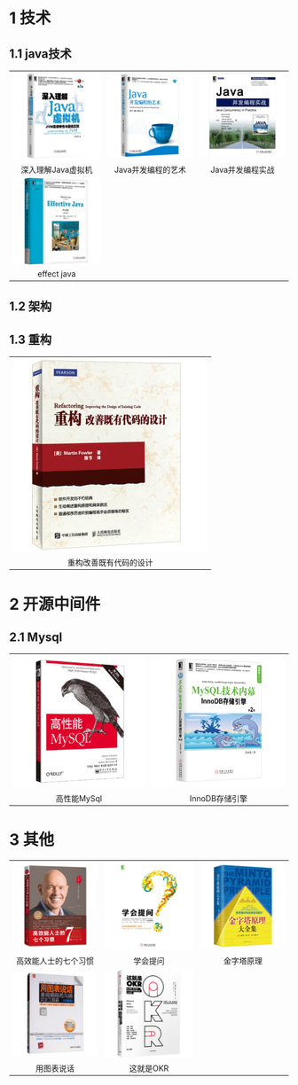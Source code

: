 
# 1 技术

## 1.1 java技术

<div style="text-align: center;">
    <table>
        <tr><td><img src = "/images/reader/jvm.jpg"></td><td><img src = "/images/reader/artofconcurrent.jpg"></td><td><img src = "/images/reader/concurrency.jpg"></td></tr>
        <tr><td>深入理解Java虚拟机</td><td>Java并发编程的艺术</td><td>Java并发编程实战</td></tr>
        <tr><td><img src = "/images/reader/effectjava.jpg"></tr>
        <tr><td>effect java</td></tr>
    </table>
</div>

## 1.2 架构


## 1.3 重构
<div style="text-align: center;">
    <table>
        <tr><td><img src = "/images/reader/refactoring.jpg"></td></tr>
        <tr><td>重构改善既有代码的设计</td></tr>
    </table>
</div>


# 2 开源中间件

## 2.1 Mysql

<div style="text-align: center;">
    <table>
        <tr><td><img src = "/images/reader/highperformancemysql.jpg"></td><td><img src = "/images/reader/innodb.jpg"></td></tr>
        <tr><td>高性能MySql</td><td>InnoDB存储引擎</td></tr>
    </table>
</div>


# 3 其他
<div style="text-align: center;">
    <table>
        <tr><td><img src = "/images/reader/highlypeople.jpg"></td><td><img src = "/images/reader/ask.jpg"></td><td><img src = "/images/reader/LayerPyramid.jpg"></td></tr>
        <tr><td>高效能人士的七个习惯</td><td>学会提问</td><td>金字塔原理</td></tr>
        <tr><td><img src = "/images/reader/Charts.jpg"></td><td><img src = "/images/reader/okr.jpg"></td></tr>
        <tr><td>用图表说话</td><td>这就是OKR</td></tr>
    </table>
</div>
